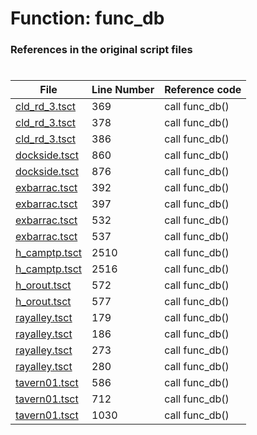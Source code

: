 # Function: func_db 
### References in the original script files

#

| File | Line Number | Reference code |
| --- | --- | --- |
| [cld_rd_3.tsct](../../../out/cld_rd_3.tsct#L369) | 369 | call func_db() |
| [cld_rd_3.tsct](../../../out/cld_rd_3.tsct#L378) | 378 | call func_db() |
| [cld_rd_3.tsct](../../../out/cld_rd_3.tsct#L386) | 386 | call func_db() |
| [dockside.tsct](../../../out/dockside.tsct#L860) | 860 | call func_db() |
| [dockside.tsct](../../../out/dockside.tsct#L876) | 876 | call func_db() |
| [exbarrac.tsct](../../../out/exbarrac.tsct#L392) | 392 | call func_db() |
| [exbarrac.tsct](../../../out/exbarrac.tsct#L397) | 397 | call func_db() |
| [exbarrac.tsct](../../../out/exbarrac.tsct#L532) | 532 | call func_db() |
| [exbarrac.tsct](../../../out/exbarrac.tsct#L537) | 537 | call func_db() |
| [h_camptp.tsct](../../../out/h_camptp.tsct#L2510) | 2510 | call func_db() |
| [h_camptp.tsct](../../../out/h_camptp.tsct#L2516) | 2516 | call func_db() |
| [h_orout.tsct](../../../out/h_orout.tsct#L572) | 572 | call func_db() |
| [h_orout.tsct](../../../out/h_orout.tsct#L577) | 577 | call func_db() |
| [rayalley.tsct](../../../out/rayalley.tsct#L179) | 179 | call func_db() |
| [rayalley.tsct](../../../out/rayalley.tsct#L186) | 186 | call func_db() |
| [rayalley.tsct](../../../out/rayalley.tsct#L273) | 273 | call func_db() |
| [rayalley.tsct](../../../out/rayalley.tsct#L280) | 280 | call func_db() |
| [tavern01.tsct](../../../out/tavern01.tsct#L586) | 586 | call func_db() |
| [tavern01.tsct](../../../out/tavern01.tsct#L712) | 712 | call func_db() |
| [tavern01.tsct](../../../out/tavern01.tsct#L1030) | 1030 | call func_db() |

